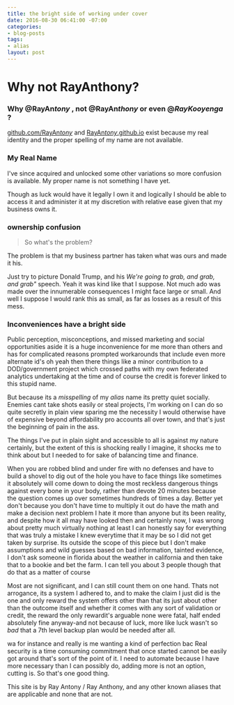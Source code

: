 ```yaml
---
title: the bright side of working under cover
date: 2016-08-30 06:41:00 -07:00
categories:
- blog-posts
tags:
- alias
layout: post
---
```


Why not RayAnthony?
===

### Why @RayAn*tony* , not @RayAn*thony* or even @*RayKooyenga* ?

[github.com/RayAn*tony*](@rayantony) and [RayAn*tony*.github.io](RayAn*tony*.github.io) exist because my real identity and the proper spelling of my name are not available.  

### My Real Name
I've since acquired and unlocked some other variations so more confusion is available. My proper name is not something I have yet. 

Though as luck would have it legally I own it and logically I should be able to access it and administer it at my discretion with relative ease given that my business owns it. 

### ownership confusion
>So what's the problem?

The problem is that my business partner has taken what was ours and made it his. 

Just try to picture Donald Trump, and his *We're going to grab, and grab, and grab"* speech. Yeah it was kind like that I suppose. Not much ado was made over the innumerable consequences I might face large or small. And well I suppose I would rank this as small, as far as losses as a result of this mess. 

### Inconveniences have a bright side
Public perception, misconceptions, and missed marketing and social opportunities aside it is a huge inconvenience for me more than others and has for complicated reasons prompted workarounds that include even more alternate id's oh yeah then there things like a minor contribution to a DOD/government project which crossed paths with my own federated analytics undertaking at the time and of course the credit is forever linked to this stupid name. 

But because its a *misspelling* of my *alias* name its pretty quiet socially. Enemies cant take shots easily or steal projects, I'm working on I can do so quite secretly in plain view sparing me the necessity I would otherwise have of expensive beyond affordability pro accounts all over town, and that's just the beginning of pain in the ass. 

The things I've put in plain sight and accessible to all is against my nature certainly, but the extent of this is shocking really I imagine, it shocks me to think about but I needed to for sake of balancing time and finance.

When you are robbed blind and under fire with no defenses and have to build a shovel to dig out of the hole you have to face things like sometimes it absolutely will come down to doing the most reckless dangerous things against every bone in your body, rather than devote 20 minutes because the question comes up over sometimes hundreds of times a day. Better yet don't because you don't have time to multiply it out do have the math and make a decision next problem I hate it more than anyone but its been reality, and despite how it all may have looked then and certainly now, I was wrong about pretty much virtually nothing at least I can honestly say for everything that was truly a mistake I knew everytime that it may be so I did not get taken by surprise. Its outside the scope of this piece but I don't make assumptions and wild guesses based on bad information, tainted evidence, I don't ask someone in florida about the weather in california and then take that to a bookie and bet the farm. I can tell you about 3 people though that do that as a matter of course

Most are not significant, and I can still count them on one hand. Thats not arrogance, its a system I adhered to, and to make the claim I just did is the one and only reward the system offers other than that its just about other than the outcome itself and whether it comes with any sort of validation or credit, the reward the only rewardit's arguable none were fatal, half ended absolutely fine anyway-and not because of luck, more like luck wasn't so *bad* that a 7th level backup plan would be needed after all. 

wa for instance  and really is me wanting a kind of perfection bac Real security is a time consuming commitment that once started cannot be easily got around that's sort of the point of it. I need to automate because I have more necessary than I can possibly do, adding more is not an option, cutting is. So that's one good thing.


<p class="message">
  This site is by Ray Antony / Ray Anthony, and any other known aliases that are applicable and none that are not.
</p> 